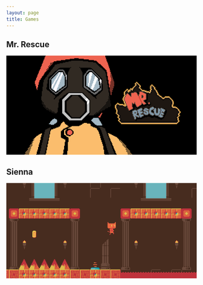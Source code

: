 ```yaml
---
layout: page
title: Games
---
```

## Mr. Rescue ##
<div style="text-align:center;">
	<a href="/games/mrrescue">
		<img src="mrrescue/images/header.png" alt="Mr. Rescue" class="game-thumb" />
	</a>
</div>

## Sienna ##
<div style="text-align:center;">
	<a href="/games/sienna">
		<img src="sienna/images/header.png" alt="Mr. Rescue" class="game-thumb" />
	</a>
</div>
